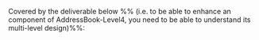 <panel type="danger" header="**`W7.1` Can interpret an architecture diagram** :star:" no-close>

<panel type="danger" header="`W7.1a` Can explain Software Architecture :star:">
  <include src="../../book/architecture/introduction/what/full.md" />
<!-- TODO: add evidence -->
</panel>

<panel type="danger" header="`W7.1a` Can interpret an architecture diagram :star:">
  <include src="../../book/architecture/architectureDiagrams/reading/full.md" />
<!-- TODO: add evidence -->
</panel>

<panel type="info" header="`W7.1b` Can explain multi-level design :star::star::star:">
  <include src="../../book/design/introduction/multilevelDesign/full.md"/>
  <panel header=":dart: Evidence" expanded>

Covered by the deliverable below %%&nbsp;(i.e. to be able to enhance an component of AddressBook-Level4, you need to be able to understand its multi-level design)%%:

<include src="../../admin/project-v10.md#product" name="%%Admin &raquo; v1.0 &rarr; Product%%" dynamic/>

  </panel>
</panel>

</panel>
